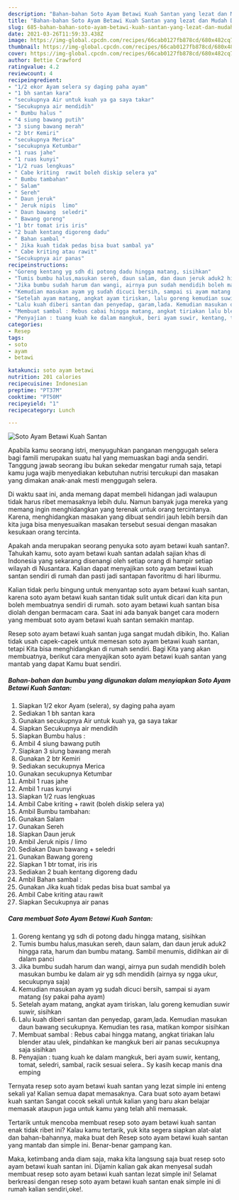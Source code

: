 ```yaml
---
description: "Bahan-bahan Soto Ayam Betawi Kuah Santan yang lezat dan Mudah Dibuat"
title: "Bahan-bahan Soto Ayam Betawi Kuah Santan yang lezat dan Mudah Dibuat"
slug: 685-bahan-bahan-soto-ayam-betawi-kuah-santan-yang-lezat-dan-mudah-dibuat
date: 2021-03-26T11:59:33.438Z
image: https://img-global.cpcdn.com/recipes/66cab0127fb878cd/680x482cq70/soto-ayam-betawi-kuah-santan-foto-resep-utama.jpg
thumbnail: https://img-global.cpcdn.com/recipes/66cab0127fb878cd/680x482cq70/soto-ayam-betawi-kuah-santan-foto-resep-utama.jpg
cover: https://img-global.cpcdn.com/recipes/66cab0127fb878cd/680x482cq70/soto-ayam-betawi-kuah-santan-foto-resep-utama.jpg
author: Bettie Crawford
ratingvalue: 4.2
reviewcount: 4
recipeingredient:
- "1/2 ekor Ayam selera sy daging paha ayam"
- "1 bh santan kara"
- "secukupnya Air untuk kuah ya ga saya takar"
- "Secukupnya air mendidih"
- " Bumbu halus "
- "4 siung bawang putih"
- "3 siung bawang merah"
- "2 btr Kemiri"
- "secukupnya Merica"
- "secukupnya Ketumbar"
- "1 ruas jahe"
- "1 ruas kunyi"
- "1/2 ruas lengkuas"
- " Cabe kriting  rawit boleh diskip selera ya"
- " Bumbu tambahan"
- " Salam"
- " Sereh"
- " Daun jeruk"
- " Jeruk nipis  limo"
- " Daun bawang  seledri"
- " Bawang goreng"
- "1 btr tomat iris iris"
- "2 buah kentang digoreng dadu"
- " Bahan sambal "
- " Jika kuah tidak pedas bisa buat sambal ya"
- " Cabe kriting atau rawit"
- "Secukupnya air panas"
recipeinstructions:
- "Goreng kentang yg sdh di potong dadu hingga matang, sisihkan"
- "Tumis bumbu halus,masukan sereh, daun salam, dan daun jeruk aduk2 hingga rata, harum dan bumbu matang. Sambil menumis, didihkan air di dalam panci"
- "Jika bumbu sudah harum dan wangi, airnya pun sudah mendidih boleh masukan bumbu ke dalam air yg sdh mendidih (airnya sy ngga ukur, secukupnya saja)"
- "Kemudian masukan ayam yg sudah dicuci bersih, sampai si ayam matang (sy pakai paha ayam)"
- "Setelah ayam matang, angkat ayam tiriskan, lalu goreng kemudian suwir suwir, sisihkan"
- "Lalu kuah diberi santan dan penyedap, garam,lada. Kemudian masukan daun bawang secukupnya. Kemudian tes rasa, matikan kompor sisihkan"
- "Membuat sambal : Rebus cabai hingga matang, angkat tiriakan lalu blender atau ulek, pindahkan ke mangkuk beri air panas secukupnya saja sisihkan"
- "Penyajian : tuang kuah ke dalam mangkuk, beri ayam suwir, kentang, tomat, seledri, sambal, racik sesuai selera.. Sy kasih kecap manis dna emping"
categories:
- Resep
tags:
- soto
- ayam
- betawi

katakunci: soto ayam betawi 
nutrition: 201 calories
recipecuisine: Indonesian
preptime: "PT37M"
cooktime: "PT50M"
recipeyield: "1"
recipecategory: Lunch

---
```



![Soto Ayam Betawi Kuah Santan](https://img-global.cpcdn.com/recipes/66cab0127fb878cd/680x482cq70/soto-ayam-betawi-kuah-santan-foto-resep-utama.jpg)

Apabila kamu seorang istri, menyuguhkan panganan menggugah selera bagi famili merupakan suatu hal yang memuaskan bagi anda sendiri. Tanggung jawab seorang ibu bukan sekedar mengatur rumah saja, tetapi kamu juga wajib menyediakan kebutuhan nutrisi tercukupi dan masakan yang dimakan anak-anak mesti menggugah selera.

Di waktu  saat ini, anda memang dapat membeli hidangan jadi walaupun tidak harus ribet memasaknya lebih dulu. Namun banyak juga mereka yang memang ingin menghidangkan yang terenak untuk orang tercintanya. Karena, menghidangkan masakan yang dibuat sendiri jauh lebih bersih dan kita juga bisa menyesuaikan masakan tersebut sesuai dengan masakan kesukaan orang tercinta. 



Apakah anda merupakan seorang penyuka soto ayam betawi kuah santan?. Tahukah kamu, soto ayam betawi kuah santan adalah sajian khas di Indonesia yang sekarang disenangi oleh setiap orang di hampir setiap wilayah di Nusantara. Kalian dapat menyajikan soto ayam betawi kuah santan sendiri di rumah dan pasti jadi santapan favoritmu di hari liburmu.

Kalian tidak perlu bingung untuk menyantap soto ayam betawi kuah santan, karena soto ayam betawi kuah santan tidak sulit untuk dicari dan kita pun boleh membuatnya sendiri di rumah. soto ayam betawi kuah santan bisa diolah dengan bermacam cara. Saat ini ada banyak banget cara modern yang membuat soto ayam betawi kuah santan semakin mantap.

Resep soto ayam betawi kuah santan juga sangat mudah dibikin, lho. Kalian tidak usah capek-capek untuk memesan soto ayam betawi kuah santan, tetapi Kita bisa menghidangkan di rumah sendiri. Bagi Kita yang akan membuatnya, berikut cara menyajikan soto ayam betawi kuah santan yang mantab yang dapat Kamu buat sendiri.

<!--inarticleads1-->

##### Bahan-bahan dan bumbu yang digunakan dalam menyiapkan Soto Ayam Betawi Kuah Santan:

1. Siapkan 1/2 ekor Ayam (selera), sy daging paha ayam
1. Sediakan 1 bh santan kara
1. Gunakan secukupnya Air untuk kuah ya, ga saya takar
1. Siapkan Secukupnya air mendidih
1. Siapkan  Bumbu halus :
1. Ambil 4 siung bawang putih
1. Siapkan 3 siung bawang merah
1. Gunakan 2 btr Kemiri
1. Sediakan secukupnya Merica
1. Gunakan secukupnya Ketumbar
1. Ambil 1 ruas jahe
1. Ambil 1 ruas kunyi
1. Siapkan 1/2 ruas lengkuas
1. Ambil  Cabe kriting + rawit (boleh diskip selera ya)
1. Ambil  Bumbu tambahan:
1. Gunakan  Salam
1. Gunakan  Sereh
1. Siapkan  Daun jeruk
1. Ambil  Jeruk nipis / limo
1. Sediakan  Daun bawang + seledri
1. Gunakan  Bawang goreng
1. Siapkan 1 btr tomat, iris iris
1. Sediakan 2 buah kentang digoreng dadu
1. Ambil  Bahan sambal :
1. Gunakan  Jika kuah tidak pedas bisa buat sambal ya
1. Ambil  Cabe kriting atau rawit
1. Siapkan Secukupnya air panas




<!--inarticleads2-->

##### Cara membuat Soto Ayam Betawi Kuah Santan:

1. Goreng kentang yg sdh di potong dadu hingga matang, sisihkan
1. Tumis bumbu halus,masukan sereh, daun salam, dan daun jeruk aduk2 hingga rata, harum dan bumbu matang. Sambil menumis, didihkan air di dalam panci
1. Jika bumbu sudah harum dan wangi, airnya pun sudah mendidih boleh masukan bumbu ke dalam air yg sdh mendidih (airnya sy ngga ukur, secukupnya saja)
1. Kemudian masukan ayam yg sudah dicuci bersih, sampai si ayam matang (sy pakai paha ayam)
1. Setelah ayam matang, angkat ayam tiriskan, lalu goreng kemudian suwir suwir, sisihkan
1. Lalu kuah diberi santan dan penyedap, garam,lada. Kemudian masukan daun bawang secukupnya. Kemudian tes rasa, matikan kompor sisihkan
1. Membuat sambal : Rebus cabai hingga matang, angkat tiriakan lalu blender atau ulek, pindahkan ke mangkuk beri air panas secukupnya saja sisihkan
1. Penyajian : tuang kuah ke dalam mangkuk, beri ayam suwir, kentang, tomat, seledri, sambal, racik sesuai selera.. Sy kasih kecap manis dna emping




Ternyata resep soto ayam betawi kuah santan yang lezat simple ini enteng sekali ya! Kalian semua dapat memasaknya. Cara buat soto ayam betawi kuah santan Sangat cocok sekali untuk kalian yang baru akan belajar memasak ataupun juga untuk kamu yang telah ahli memasak.

Tertarik untuk mencoba membuat resep soto ayam betawi kuah santan enak tidak ribet ini? Kalau kamu tertarik, yuk kita segera siapkan alat-alat dan bahan-bahannya, maka buat deh Resep soto ayam betawi kuah santan yang mantab dan simple ini. Benar-benar gampang kan. 

Maka, ketimbang anda diam saja, maka kita langsung saja buat resep soto ayam betawi kuah santan ini. Dijamin kalian gak akan menyesal sudah membuat resep soto ayam betawi kuah santan lezat simple ini! Selamat berkreasi dengan resep soto ayam betawi kuah santan enak simple ini di rumah kalian sendiri,oke!.

